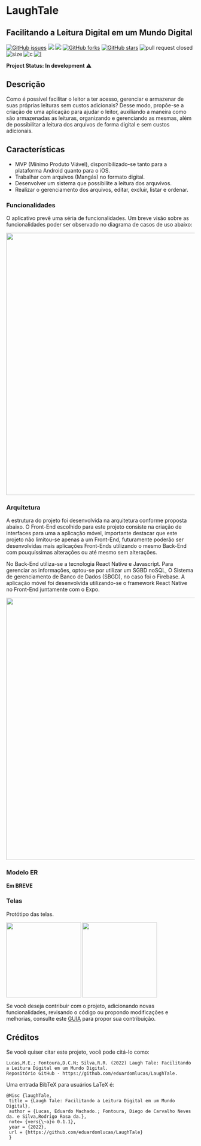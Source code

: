 # LaughTale
## Facilitando a Leitura Digital em um Mundo Digital

<a href="https://github.com/eduardomlucas/LaughTale/issues"><img alt="GitHub issues" src="https://img.shields.io/github/issues/eduardomlucas/LaughTale"></a>
<img src="https://img.shields.io/static/v1?label=version&message=v0.1.1&color=orange&style=flat"/>
<img src="https://img.shields.io/static/v1?label=build&message=passing&color=success&style=flat"/>
<a href="https://github.com/eduardomlucas/LaughTale/network"><img alt="GitHub forks" src="https://img.shields.io/github/forks/eduardomlucas/LaughTale"></a>
<a href="https://github.com/eduardomlucas/LaughTale/stargazers"><img alt="GitHub stars" src="https://img.shields.io/github/stars/eduardomlucas/LaughTale"></a>
![pull request closed](https://img.shields.io/github/issues-pr-closed/eduardomlucas/LaughTale?color=g)
![size](https://img.shields.io/github/repo-size/eduardomlucas/LaughTale)
![c](https://img.shields.io/github/contributors/eduardomlucas/LaughTale?color=g)
[![l](https://img.shields.io/badge/lifecycle-stable-brightgreen.svg)](https://www.tidyverse.org/lifecycle/#stable)


**Project Status: In development** :warning:

## Descrição

Como é possível facilitar o leitor a ter acesso, gerenciar e armazenar de suas próprias leituras sem custos adicionais? Desse modo, propõe-se a criação de uma aplicação para ajudar o leitor, auxiliando a maneira como são armazenadas as leituras, organizando e gerenciando as mesmas, além de possibilitar a leitura dos arquivos de forma digital e sem custos adicionais.

## Características

- MVP (Mínimo Produto Viável), disponibilizado-se tanto para a plataforma Android quanto para o iOS.
- Trabalhar com arquivos (Mangás) no formato digital.
- Desenvolver um sistema que possibilite a leitura dos arquvivos.
- Realizar o gerenciamento dos arquivos, editar, excluir, listar e ordenar.

### Funcionalidades

O aplicativo prevê uma séria de funcionalidades. Um breve visão sobre as funcionalidades poder ser observado no diagrama de casos de uso abaixo:

<img src="https://github.com/eduardomlucas/imagensLaughTale/blob/main/DCU-1.png" width=700 align="center"/>

### Arquitetura

A  estrutura do projeto foi desenvolvida na arquitetura conforme proposta abaixo. O Front-End escolhido para este projeto consiste na criação de interfaces para uma a aplicação móvel, importante destacar que este projeto não limitou-se apenas a um Front-End, futuramente poderão ser desenvolvidas mais aplicações Front-Ends utilizando o mesmo Back-End com pouquíssimas alterações ou até mesmo sem alterações.

No Back-End utiliza-se a tecnologia  React Native e Javascript. Para gerenciar as informações, optou-se por utilizar um SGBD noSQL, O Sistema de gerenciamento de Banco de Dados (SBGD), no caso foi o Firebase. A aplicação móvel foi desenvolvida utilizando-se o framework React Native no Front-End juntamente com o Expo.

<img src="https://github.com/eduardomlucas/imagensLaughTale/blob/main/tecnologias-1.png" width=700 align="center"/>


### Modelo ER

**Em BREVE**

### Telas

Protótipo das telas.

<a><img src="https://github.com/eduardomlucas/imagensLaughTale/blob/main/tela_home-1.png" width=200 align="left"/></a>
<img src="https://github.com/eduardomlucas/imagensLaughTale/blob/main/tela_leitura-1.png" width=200 align="center"/>

Se você deseja contribuir com o projeto, adicionando novas funcionalidades, revisando o código ou propondo modificações e melhorias, consulte este [GUIA](https://github.com/eduardomlucas/LaughTale/blob/main/CODE_OF_CONDUCT.md) para propor sua contribuição.

## Créditos
Se você quiser citar este projeto, você pode citá-lo como:


    Lucas,M.E.; Fontoura,D.C.N; Silva,R.R. (2022) Laugh Tale: Facilitando a Leitura Digital em um Mundo Digital.
    Repositório GitHub - https://github.com/eduardomlucas/LaughTale.

Uma entrada BibTeX para usuários LaTeX é:

    @Misc {laughTale,
     title = {Laugh Tale: Facilitando a Leitura Digital em um Mundo Digital},
     author = {Lucas, Eduardo Machado.; Fontoura, Diego de Carvalho Neves da. e Silva,Rodrigo Rosa da.},
     note= {vers{\~a}o 0.1.1},
     year = {2022},
     url = {https://github.com/eduardomlucas/LaughTale}
     }
